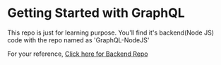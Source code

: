 # Getting Started with GraphQL

This repo is just for learning purpose. You'll find it's backend(Node JS) code with the repo named as 'GraphQL-NodeJS'

For your reference, [Click here for Backend Repo](https://github.com/anshviyogi/GraphQl-NodeJS)
